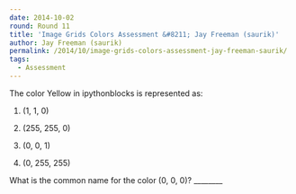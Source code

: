 ```yaml
---
date: 2014-10-02
round: Round 11
title: 'Image Grids Colors Assessment &#8211; Jay Freeman (saurik)'
author: Jay Freeman (saurik)
permalink: /2014/10/image-grids-colors-assessment-jay-freeman-saurik/
tags:
  - Assessment
---
```

The color Yellow in ipythonblocks is represented as:

1) (1, 1, 0)

2) (255, 255, 0)

3) (0, 0, 1)

4) (0, 255, 255)

What is the common name for the color (0, 0, 0)? \___\_____

